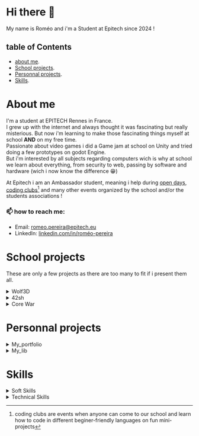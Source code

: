 # Hi there 👋
My name is Roméo and i'm a Student at Epitech since 2024 !

## table of Contents
 - [about me](#about-me).
 - [School projects](#school-projects).
 - [Personnal projects](#personnal-projects).
 - [Skills](#skills).

# About me
  I'm a student at EPITECH Rennes in France.\
  I grew up with the internet and always thought it was fascinating but really misterious. But now i'm learning to make those fascinating things myself at school __AND__ on my free time.\
  Passionate about video games i did a Game jam at school on Unity and tried doing a few prototypes on godot Engine.\
  But i'm interested by all subjects regarding computers wich is why at school we learn about everything, from security to web, passing by software and hardware (wich i now know the difference 😁)

  At Epitech i am an Ambassador student, meaning i help during <ins>open days</ins>, <ins>coding clubs</ins>[^1] and many other events organized by the school and/or the students associations !

  [^1]: coding clubs are events when anyone can come to our school and learn how to code in different beginer-friendly languages on fun mini-projects

### 📫 how to reach me:
  - Email: [romeo.pereira@epitech.eu](mailto:romeo.pereira@epitech.eu)
  - LinkedIn: [linkedin.com/in/roméo-pereira](https://www.linkedin.com/in/rom%C3%A9o-pereira-b60901342/)


# School projects
  These are only a few projects as there are too many to fit if i present them all.
  <details>
  <summary> Wolf3D </summary>
    
  ## Goal
   Make our own wolfenstein 3D (or Doom 64)
    
  ## When
   Start 12th of april 2025\
   Ends 25th of may 2025
    
  ## How  
   In C using the CSFML, in groups of 3 people.  
  
  </details>

  <details>
  <summary> 42sh </summary>
    
  ## Goal
   Make our own Shell (based on tcsh)\
   With execution of 1 command or multiple piped together, input and output redirections, history of commands, alias, etc...
    
  ## When
   Start 5th of april 2025\
   Ends 9th of may 2025
    
  ## How  
   In C, in groups of 5 people.  
  
  </details>
  
  <details>
  <summary> Core War </summary>
    
  ## Goal
   Make our own Arena for the champions __AND__ a compiler to compile the champions\
   in bonus we can make champions
  
  ## When
   Start 19th of april 2025\
   Ends 16th of may 2025
    
  ## How  
   In C, in groups of 2 people.  
  
  </details>
  

  
# Personnal projects
  <details>
  <summary> My_portfolio </summary>
    
  ## Goal
   Make a portfolio (title was quite straight forward)

  ## How  
   In HTML and CSS, maybe using tailwindcss framework  
  
  </details>

  <details>
  <summary> My_lib </summary>
    
  ## Goal
   Make a C99 library that fits my needs, [check it out](https://github.com/Pereira-Romeo/My_lib)!
    
  ## How  
   in C (because its a C library...), helped by myself 🥖, Epitech, StackOverflow and the web.   
  
  </details>


# Skills
  
  <details>
  <summary> Soft Skills </summary>
    
  | Language |  Level  |
  | -------- | ------- |
  | French   | native  |
  | English  | fluent  |
  | Spanish  | a tiny bit |
  
  - Creative
  - Problem-solving
  - Listening
  - Organization for group projects (Notion)

  </details>

  <details>
  <summary> Technical Skills </summary>
    
  - C
  - Python
  - VS Code
  - Git/GitHub
  - Docker

  </details>
